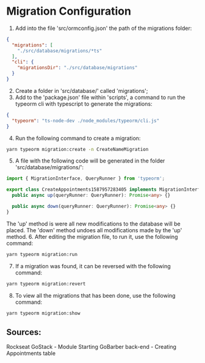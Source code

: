 # Migration Configuration

1. Add into the file 'src/ormconfig.json' the path of the migrations folder:
```json
{ 
  "migrations": [
    "./src/database/migrations/*ts"
  ],
  "cli": {
    "migrationsDir": "./src/database/migrations"
  }
}
```
2. Create a folder in 'src/database/' called 'migrations'; 
3. Add to the 'package.json' file within 'scripts', a command to run the typeorm cli with typescript to generate the migrations:
```json 
{
  "typeorm": "ts-node-dev ./node_modules/typeorm/cli.js"
}
```
4. Run the following command to create a migration:
```bash
yarn typeorm migration:create -n CreateNameMigration
```
5. A file with the following code will be generated in the folder 'src/database/migrations/':
```typescript
import { MigrationInterface, QueryRunner } from 'typeorm';

export class CreateAppointments1587957283405 implements MigrationInterface {
  public async up(queryRunner: QueryRunner): Promise<any> {}

  public async down(queryRunner: QueryRunner): Promise<any> {}
}
```
The 'up' method is were all new modifications to the database will be placed.
The 'down' method undoes all modifications made by the 'up' method. 
6. After editing the migration file, to run it, use the following command:
```bash
yarn typeorm migration:run
```
7. If a migration was found, it can be reversed with the following command:
```bash
yarn typeorm migration:revert
``` 
8. To view all the migrations that has been done, use the following command:
```bash
yarn typeorm migration:show
```
## Sources:
Rockseat GoStack - Module Starting GoBarber back-end - Creating Appointments table